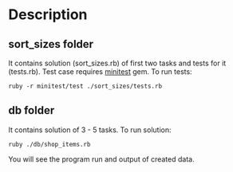 # Description
## sort_sizes folder
It contains solution (sort_sizes.rb) of first two tasks and tests for it (tests.rb).
Test case requires [minitest](https://github.com/seattlerb/minitest) gem. To run tests:
```
ruby -r minitest/test ./sort_sizes/tests.rb
```

## db folder
It contains solution of 3 - 5 tasks. To run solution:
```
ruby ./db/shop_items.rb
```
 You will see the program run and output of created data.
